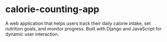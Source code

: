 # calorie-counting-app
A web application that helps users track their daily calorie intake, set nutrition goals, and monitor progress. Built with Django and JavaScript for dynamic user interaction.
